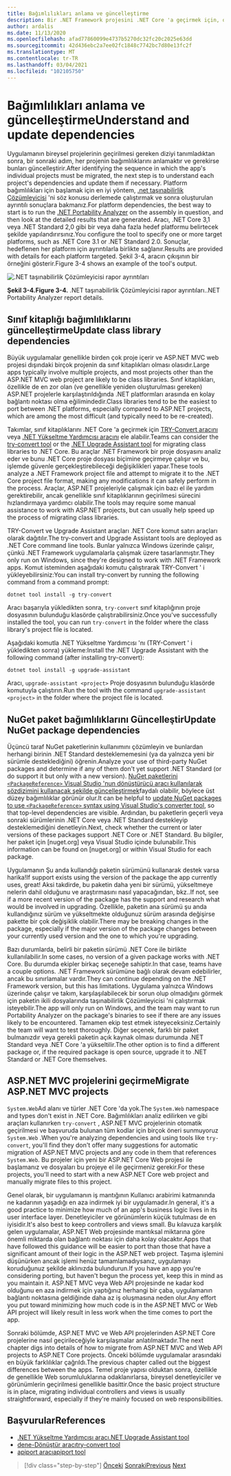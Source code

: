 ```yaml
---
title: Bağımlılıkları anlama ve güncelleştirme
description: Bir .NET Framework projesini .NET Core 'a geçirmek için, onun bağımlılıkları .NET Core ile çalışacak şekilde güncellenmelidir. Bu bölümde, büyük uygulamalar için geçişleri planlamak üzere kullanılabilecek araçlar ve yaklaşımlar incelenir.
author: ardalis
ms.date: 11/13/2020
ms.openlocfilehash: afad77860099e4737b5270dc32fc20c2025e63dd
ms.sourcegitcommit: 42d436ebc2a7ee02fc1848c7742bc7d80e13fc2f
ms.translationtype: MT
ms.contentlocale: tr-TR
ms.lasthandoff: 03/04/2021
ms.locfileid: "102105750"
---
```

# <a name="understand-and-update-dependencies"></a><span data-ttu-id="70df9-104">Bağımlılıkları anlama ve güncelleştirme</span><span class="sxs-lookup"><span data-stu-id="70df9-104">Understand and update dependencies</span></span>

<span data-ttu-id="70df9-105">Uygulamanın bireysel projelerinin geçirilmesi gereken diziyi tanımladıktan sonra, bir sonraki adım, her projenin bağımlılıklarını anlamaktır ve gerekirse bunları güncelleştirir.</span><span class="sxs-lookup"><span data-stu-id="70df9-105">After identifying the sequence in which the app's individual projects must be migrated, the next step is to understand each project's dependencies and update them if necessary.</span></span> <span data-ttu-id="70df9-106">Platform bağımlılıkları için başlamak için en iyi yöntem, [.net taşınabilirlik Çözümleyicisi](../../standard/analyzers/portability-analyzer.md) 'ni söz konusu derlemede çalıştırmak ve sonra oluşturulan ayrıntılı sonuçlara bakmanız.</span><span class="sxs-lookup"><span data-stu-id="70df9-106">For platform dependencies, the best way to start is to run the [.NET Portability Analyzer](../../standard/analyzers/portability-analyzer.md) on the assembly in question, and then look at the detailed results that are generated.</span></span> <span data-ttu-id="70df9-107">Aracı, .NET Core 3,1 veya .NET Standard 2,0 gibi bir veya daha fazla hedef platformu belirtecek şekilde yapılandırırsınız.</span><span class="sxs-lookup"><span data-stu-id="70df9-107">You configure the tool to specify one or more target platforms, such as .NET Core 3.1 or .NET Standard 2.0.</span></span> <span data-ttu-id="70df9-108">Sonuçlar, hedeflenen her platform için ayrıntılarla birlikte sağlanır.</span><span class="sxs-lookup"><span data-stu-id="70df9-108">Results are provided with details for each platform targeted.</span></span> <span data-ttu-id="70df9-109">Şekil 3-4, aracın çıkışının bir örneğini gösterir.</span><span class="sxs-lookup"><span data-stu-id="70df9-109">Figure 3-4 shows an example of the tool's output.</span></span>

![.NET taşınabilirlik Çözümleyicisi rapor ayrıntıları](./media/Figure3-4.png)

<span data-ttu-id="70df9-111">**Şekil 3-4.**</span><span class="sxs-lookup"><span data-stu-id="70df9-111">**Figure 3-4.**</span></span> <span data-ttu-id="70df9-112">.NET taşınabilirlik Çözümleyicisi rapor ayrıntıları.</span><span class="sxs-lookup"><span data-stu-id="70df9-112">.NET Portability Analyzer report details.</span></span>

## <a name="update-class-library-dependencies"></a><span data-ttu-id="70df9-113">Sınıf kitaplığı bağımlılıklarını güncelleştirme</span><span class="sxs-lookup"><span data-stu-id="70df9-113">Update class library dependencies</span></span>

<span data-ttu-id="70df9-114">Büyük uygulamalar genellikle birden çok proje içerir ve ASP.NET MVC web projesi dışındaki birçok projenin da sınıf kitaplıkları olması olasıdır.</span><span class="sxs-lookup"><span data-stu-id="70df9-114">Large apps typically involve multiple projects, and most projects other than the ASP.NET MVC web project are likely to be class libraries.</span></span> <span data-ttu-id="70df9-115">Sınıf kitaplıkları, özellikle de en zor olan (ve genellikle yeniden oluşturulması gereken) ASP.NET projelerle karşılaştırıldığında .NET platformları arasında en kolay bağlantı noktası olma eğilimindedir.</span><span class="sxs-lookup"><span data-stu-id="70df9-115">Class libraries tend to be the easiest to port between .NET platforms, especially compared to ASP.NET projects, which are among the most difficult (and typically need to be re-created).</span></span>

<span data-ttu-id="70df9-116">Takımlar, sınıf kitaplıklarını .NET Core 'a geçirmek için [TRY-Convert aracını](https://github.com/dotnet/try-convert) veya [.NET Yükseltme Yardımcısı aracını](https://aka.ms/dotnet-upgrade-assistant) ele alabilir.</span><span class="sxs-lookup"><span data-stu-id="70df9-116">Teams can consider the [try-convert tool](https://github.com/dotnet/try-convert) or the [.NET Upgrade Assistant tool](https://aka.ms/dotnet-upgrade-assistant) for migrating class libraries to .NET Core.</span></span> <span data-ttu-id="70df9-117">Bu araçlar .NET Framework bir proje dosyasını analiz eder ve bunu .NET Core proje dosyası biçimine geçirmeye çalışır ve bu, işlemde güvenle gerçekleştirebileceği değişiklikleri yapar.</span><span class="sxs-lookup"><span data-stu-id="70df9-117">These tools analyze a .NET Framework project file and attempt to migrate it to the .NET Core project file format, making any modifications it can safely perform in the process.</span></span> <span data-ttu-id="70df9-118">Araçlar, ASP.NET projeleriyle çalışmak için bazı el ile yardım gerektirebilir, ancak genellikle sınıf kitaplıklarının geçirilmesi sürecini hızlandırmaya yardımcı olabilir.</span><span class="sxs-lookup"><span data-stu-id="70df9-118">The tools may require some manual assistance to work with ASP.NET projects, but can usually help speed up the process of migrating class libraries.</span></span>

<span data-ttu-id="70df9-119">TRY-Convert ve Upgrade Assistant araçları .NET Core komut satırı araçları olarak dağıtılır.</span><span class="sxs-lookup"><span data-stu-id="70df9-119">The try-convert and Upgrade Assistant tools are deployed as .NET Core command line tools.</span></span> <span data-ttu-id="70df9-120">Bunlar yalnızca Windows üzerinde çalışır, çünkü .NET Framework uygulamalarla çalışmak üzere tasarlanmıştır.</span><span class="sxs-lookup"><span data-stu-id="70df9-120">They only run on Windows, since they're designed to work with .NET Framework apps.</span></span> <span data-ttu-id="70df9-121">Komut isteminden aşağıdaki komutu çalıştırarak TRY-Convert ' i yükleyebilirsiniz:</span><span class="sxs-lookup"><span data-stu-id="70df9-121">You can install try-convert by running the following command from a command prompt:</span></span>

```dotnetcli
dotnet tool install -g try-convert
```

<span data-ttu-id="70df9-122">Aracı başarıyla yükledikten sonra, `try-convert` sınıf kitaplığının proje dosyasının bulunduğu klasörde çalıştırabilirsiniz.</span><span class="sxs-lookup"><span data-stu-id="70df9-122">Once you've successfully installed the tool, you can run `try-convert` in the folder where the class library's project file is located.</span></span>

<span data-ttu-id="70df9-123">Aşağıdaki komutla .NET Yükseltme Yardımcısı 'nı (TRY-Convert ' i yükledikten sonra) yükleme:</span><span class="sxs-lookup"><span data-stu-id="70df9-123">Install the .NET Upgrade Assistant with the following command (after installing try-convert):</span></span>

```dotnetcli
dotnet tool install -g upgrade-assistant
```

<span data-ttu-id="70df9-124">Aracı, `upgrade-assistant <project>` Proje dosyasının bulunduğu klasörde komutuyla çalıştırın.</span><span class="sxs-lookup"><span data-stu-id="70df9-124">Run the tool with the command `upgrade-assistant <project>` in the folder where the project file is located.</span></span>

## <a name="update-nuget-package-dependencies"></a><span data-ttu-id="70df9-125">NuGet paket bağımlılıklarını Güncelleştir</span><span class="sxs-lookup"><span data-stu-id="70df9-125">Update NuGet package dependencies</span></span>

<span data-ttu-id="70df9-126">Üçüncü taraf NuGet paketlerinin kullanımını çözümleyin ve bunlardan herhangi birinin .NET Standard desteklememesini (ya da yalnızca yeni bir sürümle desteklediğini) öğrenin.</span><span class="sxs-lookup"><span data-stu-id="70df9-126">Analyze your use of third-party NuGet packages and determine if any of them don't yet support .NET Standard (or do support it but only with a new version).</span></span> <span data-ttu-id="70df9-127">[NuGet paketlerini `<PackageReference>` Visual Studio 'nun dönüştürücü aracı kullanılarak sözdizimini kullanacak şekilde güncelleştirmek](/nuget/consume-packages/migrate-packages-config-to-package-reference)faydalı olabilir, böylece üst düzey bağımlılıklar görünür olur.</span><span class="sxs-lookup"><span data-stu-id="70df9-127">It can be helpful to [update NuGet packages to use `<PackageReference>` syntax using Visual Studio's converter tool](/nuget/consume-packages/migrate-packages-config-to-package-reference), so that top-level dependencies are visible.</span></span> <span data-ttu-id="70df9-128">Ardından, bu paketlerin geçerli veya sonraki sürümlerinin .NET Core veya .NET Standard destekleyip desteklemediğini denetleyin.</span><span class="sxs-lookup"><span data-stu-id="70df9-128">Next, check whether the current or later versions of these packages support .NET Core or .NET Standard.</span></span> <span data-ttu-id="70df9-129">Bu bilgiler, her paket için [nuget.org] veya Visual Studio içinde bulunabilir.</span><span class="sxs-lookup"><span data-stu-id="70df9-129">This information can be found on [nuget.org] or within Visual Studio for each package.</span></span>

<span data-ttu-id="70df9-130">Uygulamanın Şu anda kullandığı paketin sürümünü kullanarak destek varsa harika!</span><span class="sxs-lookup"><span data-stu-id="70df9-130">If support exists using the version of the package the app currently uses, great!</span></span> <span data-ttu-id="70df9-131">Aksi takdirde, bu paketin daha yeni bir sürümü, yükseltmeye nelerin dahil olduğunu ve araştırmasını nasıl yapacağından, bkz..</span><span class="sxs-lookup"><span data-stu-id="70df9-131">If not, see if a more recent version of the package has the support and research what would be involved in upgrading.</span></span> <span data-ttu-id="70df9-132">Özellikle, paketin ana sürümü şu anda kullandığınız sürüm ve yükseltmekte olduğunuz sürüm arasında değişirse pakette bir çok değişiklik olabilir.</span><span class="sxs-lookup"><span data-stu-id="70df9-132">There may be breaking changes in the package, especially if the major version of the package changes between your currently used version and the one to which you're upgrading.</span></span>

<span data-ttu-id="70df9-133">Bazı durumlarda, belirli bir paketin sürümü .NET Core ile birlikte kullanılabilir.</span><span class="sxs-lookup"><span data-stu-id="70df9-133">In some cases, no version of a given package works with .NET Core.</span></span> <span data-ttu-id="70df9-134">Bu durumda ekipler birkaç seçeneğe sahiptir.</span><span class="sxs-lookup"><span data-stu-id="70df9-134">In that case, teams have a couple options.</span></span> <span data-ttu-id="70df9-135">.NET Framework sürümüne bağlı olarak devam edebilirler, ancak bu sınırlamalar vardır.</span><span class="sxs-lookup"><span data-stu-id="70df9-135">They can continue depending on the .NET Framework version, but this has limitations.</span></span> <span data-ttu-id="70df9-136">Uygulama yalnızca Windows üzerinde çalışır ve takım, karşılaşılabilecek bir sorun olup olmadığını görmek için paketin ikili dosyalarında taşınabilirlik Çözümleyicisi 'ni çalıştırmak isteyebilir.</span><span class="sxs-lookup"><span data-stu-id="70df9-136">The app will only run on Windows, and the team may want to run Portability Analyzer on the package's binaries to see if there are any issues likely to be encountered.</span></span> <span data-ttu-id="70df9-137">Tamamen ekip test etmek isteyeceksiniz.</span><span class="sxs-lookup"><span data-stu-id="70df9-137">Certainly the team will want to test thoroughly.</span></span> <span data-ttu-id="70df9-138">Diğer seçenek, farklı bir paket bulmanızdır veya gerekli paketin açık kaynak olması durumunda .NET Standard veya .NET Core 'a yükseltilir.</span><span class="sxs-lookup"><span data-stu-id="70df9-138">The other option is to find a different package or, if the required package is open source, upgrade it to .NET Standard or .NET Core themselves.</span></span>

## <a name="migrate-aspnet-mvc-projects"></a><span data-ttu-id="70df9-139">ASP.NET MVC projelerini geçirme</span><span class="sxs-lookup"><span data-stu-id="70df9-139">Migrate ASP.NET MVC projects</span></span>

<span data-ttu-id="70df9-140">`System.Web`Ad alanı ve türler .NET Core 'da yok.</span><span class="sxs-lookup"><span data-stu-id="70df9-140">The `System.Web` namespace and types don't exist in .NET Core.</span></span> <span data-ttu-id="70df9-141">Bağımlılıkları analiz edilirken ve gibi araçları kullanırken `try-convert` , ASP.NET MVC projelerinin otomatik geçirilmesi ve başvuruda bulunan tüm kodlar için birçok öneri sunmuyoruz `System.Web` .</span><span class="sxs-lookup"><span data-stu-id="70df9-141">When you're analyzing dependencies and using tools like `try-convert`, you'll find they don't offer many suggestions for automatic migration of ASP.NET MVC projects and any code in them that references `System.Web`.</span></span> <span data-ttu-id="70df9-142">Bu projeler için yeni bir ASP.NET Core Web projesi ile başlamanız ve dosyaları bu projeye el ile geçirmeniz gerekir.</span><span class="sxs-lookup"><span data-stu-id="70df9-142">For these projects, you'll need to start with a new ASP.NET Core web project and manually migrate files to this project.</span></span>

<span data-ttu-id="70df9-143">Genel olarak, bir uygulamanın iş mantığının Kullanıcı arabirimi katmanında ne kadarının yaşadığı en aza indirmek iyi bir uygulamadır.</span><span class="sxs-lookup"><span data-stu-id="70df9-143">In general, it's a good practice to minimize how much of an app's business logic lives in its user interface layer.</span></span> <span data-ttu-id="70df9-144">Denetleyiciler ve görünümlerin küçük tutulması de en iyisidir.</span><span class="sxs-lookup"><span data-stu-id="70df9-144">It's also best to keep controllers and views small.</span></span> <span data-ttu-id="70df9-145">Bu kılavuza karşılık gelen uygulamalar, ASP.NET Web projesinde mantıksal miktarına göre önemli miktarda olan bağlantı noktası için daha kolay olacaktır.</span><span class="sxs-lookup"><span data-stu-id="70df9-145">Apps that have followed this guidance will be easier to port than those that have a significant amount of their logic in the ASP.NET web project.</span></span> <span data-ttu-id="70df9-146">Taşıma işlemini düşünürken ancak işlemi henüz tamamlamadıysanız, uygulamayı koruduğunuz şekilde aklınızda bulundurun.</span><span class="sxs-lookup"><span data-stu-id="70df9-146">If you have an app you're considering porting, but haven't begun the process yet, keep this in mind as you maintain it.</span></span> <span data-ttu-id="70df9-147">ASP.NET MVC veya Web API projesinde ne kadar kod olduğunu en aza indirmek için yaptığınız herhangi bir çaba, uygulamanın bağlantı noktasına geldiğinde daha az iş oluşmasına neden olur.</span><span class="sxs-lookup"><span data-stu-id="70df9-147">Any effort you put toward minimizing how much code is in the ASP.NET MVC or Web API project will likely result in less work when the time comes to port the app.</span></span>

<span data-ttu-id="70df9-148">Sonraki bölümde, ASP.NET MVC ve Web API projelerinden ASP.NET Core projelerine nasıl geçirileceğiyle karşılaşmalar anlatılmaktadır.</span><span class="sxs-lookup"><span data-stu-id="70df9-148">The next chapter digs into details of how to migrate from ASP.NET MVC and Web API projects to ASP.NET Core projects.</span></span> <span data-ttu-id="70df9-149">Önceki bölümde uygulamalar arasındaki en büyük farklılıklar çağrıldı.</span><span class="sxs-lookup"><span data-stu-id="70df9-149">The previous chapter called out the biggest differences between the apps.</span></span> <span data-ttu-id="70df9-150">Temel proje yapısı olduktan sonra, özellikle de genellikle Web sorumluluklarına odaklanırlarsa, bireysel denetleyiciler ve görünümlerin geçirilmesi genellikle basittir.</span><span class="sxs-lookup"><span data-stu-id="70df9-150">Once the basic project structure is in place, migrating individual controllers and views is usually straightforward, especially if they're mainly focused on web responsibilities.</span></span>

## <a name="references"></a><span data-ttu-id="70df9-151">Başvurular</span><span class="sxs-lookup"><span data-stu-id="70df9-151">References</span></span>

- [<span data-ttu-id="70df9-152">.NET Yükseltme Yardımcısı aracı</span><span class="sxs-lookup"><span data-stu-id="70df9-152">.NET Upgrade Assistant tool</span></span>](https://aka.ms/dotnet-upgrade-assistant)
- [<span data-ttu-id="70df9-153">dene-Dönüştür aracı</span><span class="sxs-lookup"><span data-stu-id="70df9-153">try-convert tool</span></span>](https://github.com/dotnet/try-convert)
- [<span data-ttu-id="70df9-154">apiport aracı</span><span class="sxs-lookup"><span data-stu-id="70df9-154">apiport tool</span></span>](https://github.com/microsoft/dotnet-apiport)

>[!div class="step-by-step"]
><span data-ttu-id="70df9-155">[Önceki](identify-migration-sequence.md) 
> [Sonraki](strategies-migrating-in-production.md)</span><span class="sxs-lookup"><span data-stu-id="70df9-155">[Previous](identify-migration-sequence.md)
[Next](strategies-migrating-in-production.md)</span></span>
